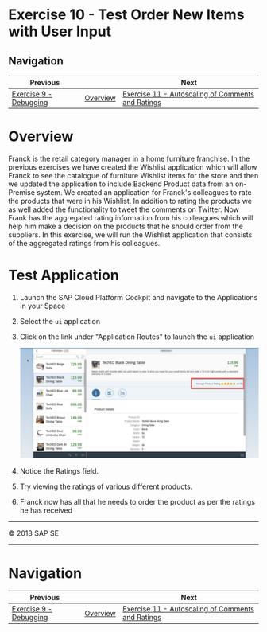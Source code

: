 <a name="top"></a>
# Exercise 10 - Test Order New Items with User Input

## Navigation

| Previous | | Next
|---|---|---|
| [Exercise 9 - Debugging](../Exercise-09-Debugging) | [Overview](../README.md) | [Exercise 11 - Autoscaling of Comments and Ratings](../Exercise-11-Autoscaling-of-Comments-and-Ratings)



# Overview

Franck is the retail category manager in a home furniture franchise. In the previous exercises we have created the Wishlist application which will allow Franck to see the catalogue of furniture Wishlist items for the store and then we updated the application to include Backend Product data from an on-Premise system. We created an application for Franck's colleagues to rate the products that were in his Wishlist. In addition to rating the products we as well added the functionality to tweet the comments on Twitter. Now Frank has the aggregated rating information from his colleagues which will help him make a decision on the products that he should order from the suppliers. In this exercise, we will run the Wishlist application that consists of the aggregated ratings from his colleagues.

# Test Application

1. Launch the SAP Cloud Platform Cockpit and navigate to the Applications in your Space

1. Select the `ui` application

1. Click on the link under "Application Routes" to launch the `ui` application

    ![ui_app](ui_testing.jpg)

1. Notice the Ratings field.

1. Try viewing the ratings of various different products.

1. Franck now has all that he needs to order the product as per the ratings he has received



<hr>
© 2018 SAP SE
<hr>


# Navigation

| Previous | | Next
|---|---|---|
| [Exercise 9 - Debugging](../Exercise-09-Debugging) | [Overview](../README.md) | [Exercise 11 - Autoscaling of Comments and Ratings](../Exercise-11-Autoscaling-of-Comments-and-Ratings)
